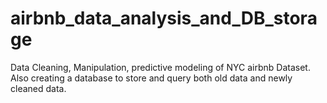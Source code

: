 # airbnb_data_analysis_and_DB_storage
Data Cleaning, Manipulation, predictive modeling of NYC airbnb Dataset. Also creating a database to store and query both old data and newly cleaned data.
